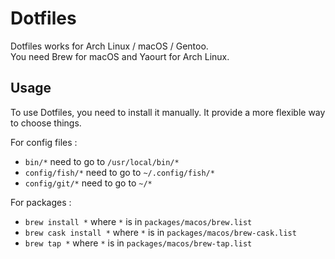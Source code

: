 # Dotfiles

Dotfiles works for Arch Linux / macOS / Gentoo.  
You need Brew for macOS and Yaourt for Arch Linux.

## Usage

To use Dotfiles, you need to install it manually. It provide a more flexible way to choose things.

For config files :

- ```bin/*``` need to go to ```/usr/local/bin/*```
- ```config/fish/*``` need to go to ```~/.config/fish/*```
- ```config/git/*``` need to go to ```~/*```

For packages :

- ```brew install *``` where ```*``` is in ```packages/macos/brew.list```
- ```brew cask install *``` where ```*``` is in ```packages/macos/brew-cask.list```
- ```brew tap *``` where ```*``` is in ```packages/macos/brew-tap.list```
